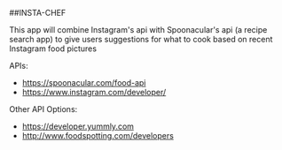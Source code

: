 ##INSTA-CHEF

This app will combine Instagram's api with Spoonacular's api (a recipe search app) to give users suggestions for what to cook based on recent Instagram food pictures

APIs:
* https://spoonacular.com/food-api
* https://www.instagram.com/developer/

Other API Options:
* https://developer.yummly.com
* http://www.foodspotting.com/developers
